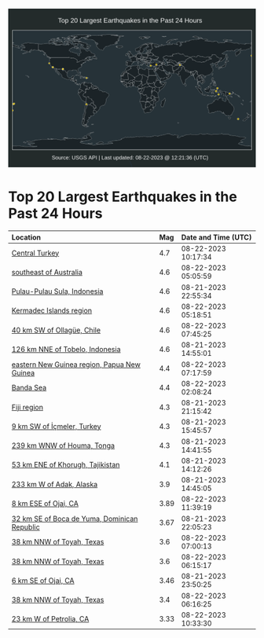 ![Map](./map.png)

# Top 20 Largest Earthquakes in the Past 24 Hours

| Location | Mag | Date and Time (UTC) |
|:---|:---|:---|
| [Central Turkey](https://earthquake.usgs.gov/earthquakes/eventpage/us7000kq2s) | 4.7 | 08-22-2023 10:17:34 |
| [southeast of Australia](https://earthquake.usgs.gov/earthquakes/eventpage/us7000kq1e) | 4.6 | 08-22-2023 05:05:59 |
| [Pulau-Pulau Sula, Indonesia](https://earthquake.usgs.gov/earthquakes/eventpage/us7000kpzi) | 4.6 | 08-21-2023 22:55:34 |
| [Kermadec Islands region](https://earthquake.usgs.gov/earthquakes/eventpage/us7000kq1g) | 4.6 | 08-22-2023 05:18:51 |
| [40 km SW of Ollagüe, Chile](https://earthquake.usgs.gov/earthquakes/eventpage/us7000kq2f) | 4.6 | 08-22-2023 07:45:25 |
| [126 km NNE of Tobelo, Indonesia](https://earthquake.usgs.gov/earthquakes/eventpage/us7000kpww) | 4.6 | 08-21-2023 14:55:01 |
| [eastern New Guinea region, Papua New Guinea](https://earthquake.usgs.gov/earthquakes/eventpage/us7000kq2c) | 4.4 | 08-22-2023 07:17:59 |
| [Banda Sea](https://earthquake.usgs.gov/earthquakes/eventpage/us7000kq0e) | 4.4 | 08-22-2023 02:08:24 |
| [Fiji region](https://earthquake.usgs.gov/earthquakes/eventpage/us7000kpz0) | 4.3 | 08-21-2023 21:15:42 |
| [9 km SW of İçmeler, Turkey](https://earthquake.usgs.gov/earthquakes/eventpage/us7000kpx5) | 4.3 | 08-21-2023 15:45:57 |
| [239 km WNW of Houma, Tonga](https://earthquake.usgs.gov/earthquakes/eventpage/us7000kpwt) | 4.3 | 08-21-2023 14:41:55 |
| [53 km ENE of Khorugh, Tajikistan](https://earthquake.usgs.gov/earthquakes/eventpage/us7000kpwc) | 4.1 | 08-21-2023 14:12:26 |
| [233 km W of Adak, Alaska](https://earthquake.usgs.gov/earthquakes/eventpage/us7000kpxa) | 3.9 | 08-21-2023 14:45:05 |
| [8 km ESE of Ojai, CA](https://earthquake.usgs.gov/earthquakes/eventpage/ci39647202) | 3.89 | 08-22-2023 11:39:19 |
| [32 km SE of Boca de Yuma, Dominican Republic](https://earthquake.usgs.gov/earthquakes/eventpage/pr2023233001) | 3.67 | 08-21-2023 22:05:23 |
| [38 km NNW of Toyah, Texas](https://earthquake.usgs.gov/earthquakes/eventpage/tx2023qkgd) | 3.6 | 08-22-2023 07:00:13 |
| [38 km NNW of Toyah, Texas](https://earthquake.usgs.gov/earthquakes/eventpage/tx2023qkep) | 3.6 | 08-22-2023 06:15:17 |
| [6 km SE of Ojai, CA](https://earthquake.usgs.gov/earthquakes/eventpage/ci39646898) | 3.46 | 08-21-2023 23:50:25 |
| [38 km NNW of Toyah, Texas](https://earthquake.usgs.gov/earthquakes/eventpage/tx2023qker) | 3.4 | 08-22-2023 06:16:25 |
| [23 km W of Petrolia, CA](https://earthquake.usgs.gov/earthquakes/eventpage/nc73927056) | 3.33 | 08-22-2023 10:33:30 |
